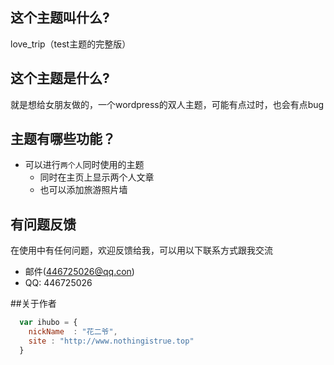 ## 这个主题叫什么?
love_trip（test主题的完整版）
## 这个主题是什么?
就是想给女朋友做的，一个wordpress的双人主题，可能有点过时，也会有点bug

## 主题有哪些功能？

* 可以进行`两个人`同时使用的主题
    *  同时在主页上显示两个人文章
    *  也可以添加旅游照片墙


## 有问题反馈
在使用中有任何问题，欢迎反馈给我，可以用以下联系方式跟我交流

* 邮件(446725026@qq.con)
* QQ: 446725026

##关于作者

```javascript
  var ihubo = {
    nickName  : "花二爷",
    site : "http://www.nothingistrue.top"
  }
```

